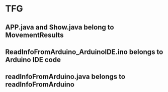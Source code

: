 # TFG
## APP.java and Show.java belong to MovementResults
## ReadInfoFromArduino_ArduinoIDE.ino belongs to Arduino IDE code
## readInfoFromArduino.java belongs to readInfoFromArduino
